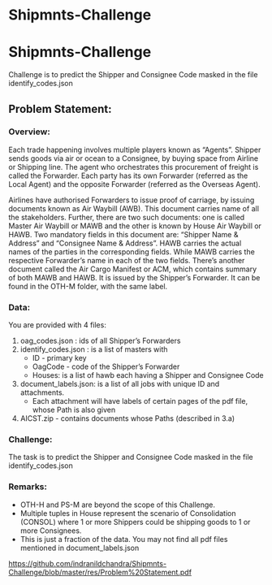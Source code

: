 # Shipmnts-Challenge
# Shipmnts-Challenge
Challenge is to predict the Shipper and Consignee Code masked in the file identify_codes.json


## Problem Statement:

### Overview:
Each trade happening involves multiple players known as “Agents”. Shipper sends goods via air or ocean to a Consignee, by buying space from Airline or Shipping line. The agent who orchestrates this procurement of freight is called the Forwarder. Each party has its own Forwarder (referred as the Local Agent) and the opposite Forwarder (referred as the Overseas Agent).

Airlines have authorised Forwarders to issue proof of carriage, by issuing documents known as Air Waybill (AWB). This document carries name of all the stakeholders. Further, there are two such documents: one is called Master Air Waybill or MAWB and the other is known by House Air Waybill or HAWB. Two mandatory fields in this document are: “Shipper Name & Address” and “Consignee Name & Address”. HAWB carries the actual names of the parties in the corresponding fields. While MAWB carries the respective Forwarder’s name in each of the two fields.
There’s another document called the Air Cargo Manifest or ACM, which contains summary of both MAWB and HAWB. It is issued by the Shipper’s Forwarder. It can be found in the OTH-M folder, with the same label.


### Data:
You are provided with 4 files:
1. oag_codes.json : ids of all Shipper’s Forwarders
2. identify_codes.json : is a list of masters with
	* ID - primary key
	* OagCode - code of the Shipper’s Forwarder
	* Houses: is a list of hawb each having a Shipper and Consignee Code
3. document_labels.json: is a list of all jobs with unique ID and attachments.
	* Each attachment will have labels of certain pages of the pdf file, whose Path is also given
4. AICST.zip - contains documents whose Paths (described in 3.a)


### Challenge:
The task is to predict the Shipper and Consignee Code masked in the file identify_codes.json


### Remarks:
* OTH-H and PS-M are beyond the scope of this Challenge.
* Multiple tuples in House represent the scenario of Consolidation (CONSOL) where 1 or more Shippers could be shipping goods to 1 or more Consignees.
* This is just a fraction of the data. You may not find all pdf files mentioned in document_labels.json


https://github.com/indranildchandra/Shipmnts-Challenge/blob/master/res/Problem%20Statement.pdf 